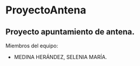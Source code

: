 # ProyectoAntena
## Proyecto apuntamiento de antena.

Miembros del equipo: 
- MEDINA HERÁNDEZ, SELENIA MARÍA.



